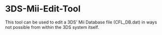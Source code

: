 # 3DS-Mii-Edit-Tool
This tool can be used to edit a 3DS' Mii Database file (CFL_DB.dat) in ways not possible from within the 3DS system itself.
